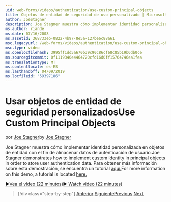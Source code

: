 ```yaml
---
uid: web-forms/videos/authentication/use-custom-principal-objects
title: Objetos de entidad de seguridad de uso personalizado | Microsoft Docs
author: JoeStagner
description: Joe Stagner muestra cómo implementar identidad personalizada en objetos de entidad con el fin de almacenar datos de autenticación de usuario. Para obtener más información sobre esta demostración,...
ms.author: riande
ms.date: 07/16/2008
ms.assetid: 368733eb-0822-4b97-8e5a-127be6c88a61
msc.legacyurl: /web-forms/videos/authentication/use-custom-principal-objects
msc.type: video
ms.openlocfilehash: 3995ff1dd5a670b39c90c86cf68c85b19b6db0ce
ms.sourcegitcommit: 0f1119340e4464720cfd16d0ff15764746ea1fea
ms.translationtype: MT
ms.contentlocale: es-ES
ms.lasthandoff: 04/09/2019
ms.locfileid: "59397186"
---
```

# <a name="use-custom-principal-objects"></a><span data-ttu-id="ab5e1-104">Usar objetos de entidad de seguridad personalizados</span><span class="sxs-lookup"><span data-stu-id="ab5e1-104">Use Custom Principal Objects</span></span>

<span data-ttu-id="ab5e1-105">por [Joe Stagner](https://github.com/JoeStagner)</span><span class="sxs-lookup"><span data-stu-id="ab5e1-105">by [Joe Stagner](https://github.com/JoeStagner)</span></span>

<span data-ttu-id="ab5e1-106">Joe Stagner muestra cómo implementar identidad personalizada en objetos de entidad con el fin de almacenar datos de autenticación de usuario.</span><span class="sxs-lookup"><span data-stu-id="ab5e1-106">Joe Stagner demonstrates how to implement custom identity in principal objects in order to store user authentication data.</span></span> <span data-ttu-id="ab5e1-107">Para obtener más información sobre esta demostración, se encuentra un tutorial [aquí.](../../overview/older-versions-security/introduction/forms-authentication-configuration-and-advanced-topics-vb.md)</span><span class="sxs-lookup"><span data-stu-id="ab5e1-107">For more information on this demo, a tutorial is located [here.](../../overview/older-versions-security/introduction/forms-authentication-configuration-and-advanced-topics-vb.md)</span></span>

[<span data-ttu-id="ab5e1-108">&#9654;Vea el vídeo (22 minutos)</span><span class="sxs-lookup"><span data-stu-id="ab5e1-108">&#9654; Watch video (22 minutes)</span></span>](https://channel9.msdn.com/Blogs/ASP-NET-Site-Videos/use-custom-principal-objects)

> [!div class="step-by-step"]
> <span data-ttu-id="ab5e1-109">[Anterior](add-custom-data-to-the-authentication-method.md)
> [Siguiente](understanding-aspnet-memberships.md)</span><span class="sxs-lookup"><span data-stu-id="ab5e1-109">[Previous](add-custom-data-to-the-authentication-method.md)
[Next](understanding-aspnet-memberships.md)</span></span>
